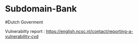# Subdomain-Bank


#Dutch Goverment 

Vulnerabilty report : https://english.ncsc.nl/contact/reporting-a-vulnerability-cvd
